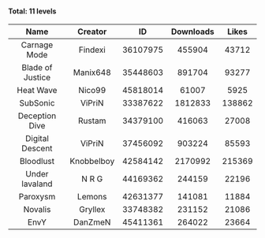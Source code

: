 #### Total: 11 levels

| Name | Creator | ID | Downloads | Likes |
|:---:|:---:|:---:|:---:|:---:|
| Carnage Mode | Findexi | 36107975 | 455904 | 43712
| Blade of Justice | Manix648 | 35448603 | 891704 | 93277
| Heat Wave | Nico99 | 45818014 | 61007 | 5925
| SubSonic | ViPriN | 33387622 | 1812833 | 138862
| Deception Dive | Rustam | 34379100 | 416063 | 27008
| Digital Descent | ViPriN | 37456092 | 903224 | 85593
| Bloodlust | Knobbelboy | 42584142 | 2170992 | 215369
| Under lavaland | N R G | 44169362 | 244159 | 22196
| Paroxysm | Lemons | 42631377 | 141081 | 11884
| Novalis | Gryllex | 33748382 | 231152 | 21086
| EnvY | DanZmeN | 45411361 | 264022 | 23664

